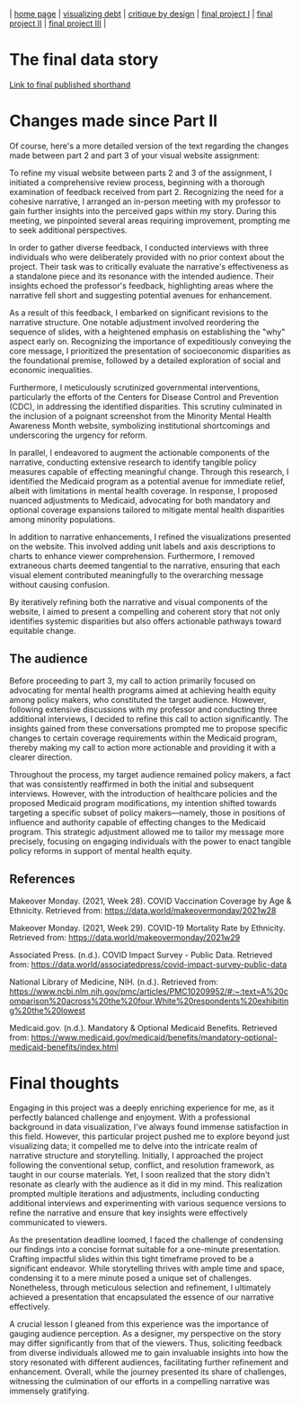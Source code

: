 | [home page](https://cvivek98.github.io/chinmay-vivek-portfolio/) | [visualizing debt](visualizing-government-debt) | [critique by design](critique-by-design) | [final project I](final-project-part-one) | [final project II](part-two) | [final project III](final-project-part-three) |

# The final data story

[Link to final published shorthand](https://preview.shorthand.com/Mx8Hm1rlytl6RuEL](https://carnegiemellon.shorthandstories.com/mental-health-inequity-among-minorities-in-the-us/index.html#section-JBRngjnz6f))



# Changes made since Part II
Of course, here's a more detailed version of the text regarding the changes made between part 2 and part 3 of your visual website assignment:

To refine my visual website between parts 2 and 3 of the assignment, I initiated a comprehensive review process, beginning with a thorough examination of feedback received from part 2. Recognizing the need for a cohesive narrative, I arranged an in-person meeting with my professor to gain further insights into the perceived gaps within my story. During this meeting, we pinpointed several areas requiring improvement, prompting me to seek additional perspectives.

In order to gather diverse feedback, I conducted interviews with three individuals who were deliberately provided with no prior context about the project. Their task was to critically evaluate the narrative's effectiveness as a standalone piece and its resonance with the intended audience. Their insights echoed the professor's feedback, highlighting areas where the narrative fell short and suggesting potential avenues for enhancement.

As a result of this feedback, I embarked on significant revisions to the narrative structure. One notable adjustment involved reordering the sequence of slides, with a heightened emphasis on establishing the "why" aspect early on. Recognizing the importance of expeditiously conveying the core message, I prioritized the presentation of socioeconomic disparities as the foundational premise, followed by a detailed exploration of social and economic inequalities.

Furthermore, I meticulously scrutinized governmental interventions, particularly the efforts of the Centers for Disease Control and Prevention (CDC), in addressing the identified disparities. This scrutiny culminated in the inclusion of a poignant screenshot from the Minority Mental Health Awareness Month website, symbolizing institutional shortcomings and underscoring the urgency for reform.

In parallel, I endeavored to augment the actionable components of the narrative, conducting extensive research to identify tangible policy measures capable of effecting meaningful change. Through this research, I identified the Medicaid program as a potential avenue for immediate relief, albeit with limitations in mental health coverage. In response, I proposed nuanced adjustments to Medicaid, advocating for both mandatory and optional coverage expansions tailored to mitigate mental health disparities among minority populations.

In addition to narrative enhancements, I refined the visualizations presented on the website. This involved adding unit labels and axis descriptions to charts to enhance viewer comprehension. Furthermore, I removed extraneous charts deemed tangential to the narrative, ensuring that each visual element contributed meaningfully to the overarching message without causing confusion.

By iteratively refining both the narrative and visual components of the website, I aimed to present a compelling and coherent story that not only identifies systemic disparities but also offers actionable pathways toward equitable change. 

## The audience
Before proceeding to part 3, my call to action primarily focused on advocating for mental health programs aimed at achieving health equity among policy makers, who constituted the target audience. However, following extensive discussions with my professor and conducting three additional interviews, I decided to refine this call to action significantly. The insights gained from these conversations prompted me to propose specific changes to certain coverage requirements within the Medicaid program, thereby making my call to action more actionable and providing it with a clearer direction.

Throughout the process, my target audience remained policy makers, a fact that was consistently reaffirmed in both the initial and subsequent interviews. However, with the introduction of healthcare policies and the proposed Medicaid program modifications, my intention shifted towards targeting a specific subset of policy makers—namely, those in positions of influence and authority capable of effecting changes to the Medicaid program. This strategic adjustment allowed me to tailor my message more precisely, focusing on engaging individuals with the power to enact tangible policy reforms in support of mental health equity.


## References
Makeover Monday. (2021, Week 28). COVID Vaccination Coverage by Age & Ethnicity. Retrieved from: https://data.world/makeovermonday/2021w28

Makeover Monday. (2021, Week 29). COVID-19 Mortality Rate by Ethnicity. Retrieved from: https://data.world/makeovermonday/2021w29

Associated Press. (n.d.). COVID Impact Survey - Public Data. Retrieved from: https://data.world/associatedpress/covid-impact-survey-public-data

National Library of Medicine, NIH. (n.d.). Retrieved from: https://www.ncbi.nlm.nih.gov/pmc/articles/PMC10209952/#:~:text=A%20comparison%20across%20the%20four,White%20respondents%20exhibiting%20the%20lowest

Medicaid.gov. (n.d.). Mandatory & Optional Medicaid Benefits. Retrieved from: https://www.medicaid.gov/medicaid/benefits/mandatory-optional-medicaid-benefits/index.html


# Final thoughts
Engaging in this project was a deeply enriching experience for me, as it perfectly balanced challenge and enjoyment. With a professional background in data visualization, I've always found immense satisfaction in this field. However, this particular project pushed me to explore beyond just visualizing data; it compelled me to delve into the intricate realm of narrative structure and storytelling. Initially, I approached the project following the conventional setup, conflict, and resolution framework, as taught in our course materials. Yet, I soon realized that the story didn't resonate as clearly with the audience as it did in my mind. This realization prompted multiple iterations and adjustments, including conducting additional interviews and experimenting with various sequence versions to refine the narrative and ensure that key insights were effectively communicated to viewers.

As the presentation deadline loomed, I faced the challenge of condensing our findings into a concise format suitable for a one-minute presentation. Crafting impactful slides within this tight timeframe proved to be a significant endeavor. While storytelling thrives with ample time and space, condensing it to a mere minute posed a unique set of challenges. Nonetheless, through meticulous selection and refinement, I ultimately achieved a presentation that encapsulated the essence of our narrative effectively.

A crucial lesson I gleaned from this experience was the importance of gauging audience perception. As a designer, my perspective on the story may differ significantly from that of the viewers. Thus, soliciting feedback from diverse individuals allowed me to gain invaluable insights into how the story resonated with different audiences, facilitating further refinement and enhancement. Overall, while the journey presented its share of challenges, witnessing the culmination of our efforts in a compelling narrative was immensely gratifying.
